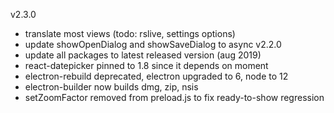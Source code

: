 v2.3.0
- translate most views (todo: rslive, settings options)
- update showOpenDialog and showSaveDialog to async
v2.2.0
- update all packages to latest released version (aug 2019)
- react-datepicker pinned to 1.8 since it depends on moment
- electron-rebuild deprecated, electron upgraded to 6, node to 12
- electron-builder now builds dmg, zip, nsis
- setZoomFactor removed from preload.js to fix ready-to-show regression
